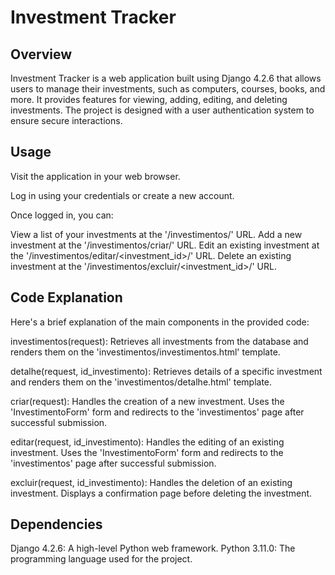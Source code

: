 # Investment Tracker

## Overview
Investment Tracker is a web application built using Django 4.2.6 that allows users to manage their investments, such as computers, courses, books, and more. It provides features for viewing, adding, editing, and deleting investments. The project is designed with a user authentication system to ensure secure interactions.

## Usage
Visit the application in your web browser.

Log in using your credentials or create a new account.

Once logged in, you can:

View a list of your investments at the '/investimentos/' URL.
Add a new investment at the '/investimentos/criar/' URL.
Edit an existing investment at the '/investimentos/editar/<investment_id>/' URL.
Delete an existing investment at the '/investimentos/excluir/<investment_id>/' URL.

## Code Explanation
Here's a brief explanation of the main components in the provided code:

investimentos(request): Retrieves all investments from the database and renders them on the 'investimentos/investimentos.html' template.

detalhe(request, id_investimento): Retrieves details of a specific investment and renders them on the 'investimentos/detalhe.html' template.

criar(request): Handles the creation of a new investment. Uses the 'InvestimentoForm' form and redirects to the 'investimentos' page after successful submission.

editar(request, id_investimento): Handles the editing of an existing investment. Uses the 'InvestimentoForm' form and redirects to the 'investimentos' page after successful submission.

excluir(request, id_investimento): Handles the deletion of an existing investment. Displays a confirmation page before deleting the investment.

## Dependencies
Django 4.2.6: A high-level Python web framework.
Python 3.11.0: The programming language used for the project.

